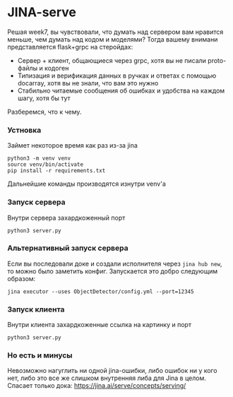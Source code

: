 # JINA-serve
Решая week7, вы чувствовали, что думать над сервером вам нравится меньше, чем думать над кодом и моделями? Тогда вашему внимани представляется flask+grpc на стеройдах:
- Сервер + клиент, общающиеся через grpc, хотя вы не писали proto-файлы и кодоген
- Типизация и верификация данных в ручках и ответах с помощью docarray, хотя вы не знали, что вам это нужно
- Стабильно читаемые сообщения об ошибках и удобства на каждом шагу, хотя бы тут

Разберемся, что к чему.

### Устновка 
Займет некоторое время как раз из-за jina
```
python3 -m venv venv
source venv/bin/activate
pip install -r requirements.txt
```
Дальнейшие команды производятся изнутри venv'а

### Запуск сервера
Внутри сервера захардкоженный порт
```
python3 server.py
```

### Альтернативный запуск сервера
Если вы последовали доке и создали исполнителя через `jina hub new`, то можно было заметить конфиг. Запускается это добро следующим образом:
```
jina executor --uses ObjectDetector/config.yml --port=12345
```

### Запуск клиента
Внутри клиента захардкоженные ссылка на картинку и порт
```
python3 server.py
```

### Но есть и минусы
Невозможно нагуглить ни одной jina-ошибки, либо ошибок ни у кого нет, либо это все же слишком внутренняя либа для Jina в целом. Спасает только дока: https://jina.ai/serve/concepts/serving/
